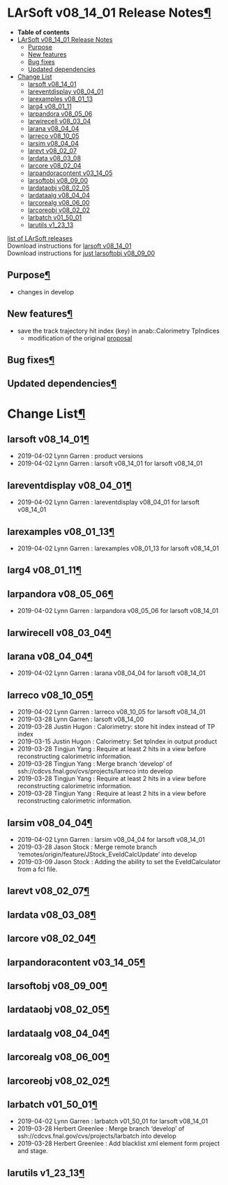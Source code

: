 LArSoft v08\_14\_01 Release Notes[¶](#LArSoft-v08_14_01-Release-Notes)
======================================================================

-   **Table of contents**
-   [LArSoft v08\_14\_01 Release Notes](#LArSoft-v08_14_01-Release-Notes)
    -   [Purpose](#Purpose)
    -   [New features](#New-features)
    -   [Bug fixes](#Bug-fixes)
    -   [Updated dependencies](#Updated-dependencies)
-   [Change List](#Change-List)
    -   [larsoft v08\_14\_01](#larsoft-v08_14_01)
    -   [lareventdisplay v08\_04\_01](#lareventdisplay-v08_04_01)
    -   [larexamples v08\_01\_13](#larexamples-v08_01_13)
    -   [larg4 v08\_01\_11](#larg4-v08_01_11)
    -   [larpandora v08\_05\_06](#larpandora-v08_05_06)
    -   [larwirecell v08\_03\_04](#larwirecell-v08_03_04)
    -   [larana v08\_04\_04](#larana-v08_04_04)
    -   [larreco v08\_10\_05](#larreco-v08_10_05)
    -   [larsim v08\_04\_04](#larsim-v08_04_04)
    -   [larevt v08\_02\_07](#larevt-v08_02_07)
    -   [lardata v08\_03\_08](#lardata-v08_03_08)
    -   [larcore v08\_02\_04](#larcore-v08_02_04)
    -   [larpandoracontent v03\_14\_05](#larpandoracontent-v03_14_05)
    -   [larsoftobj v08\_09\_00](#larsoftobj-v08_09_00)
    -   [lardataobj v08\_02\_05](#lardataobj-v08_02_05)
    -   [lardataalg v08\_04\_04](#lardataalg-v08_04_04)
    -   [larcorealg v08\_06\_00](#larcorealg-v08_06_00)
    -   [larcoreobj v08\_02\_02](#larcoreobj-v08_02_02)
    -   [larbatch v01\_50\_01](#larbatch-v01_50_01)
    -   [larutils v1\_23\_13](#larutils-v1_23_13)

[list of LArSoft releases](LArSoft_release_list)\
Download instructions for [larsoft v08\_14\_01](http://scisoft.fnal.gov/scisoft/bundles/larsoft/v08_14_01/larsoft-v08_14_01.html)\
Download instructions for [just larsoftobj v08\_09\_00](http://scisoft.fnal.gov/scisoft/bundles/larsoftobj/v08_09_00/larsoftobj-v08_09_00.html)


Purpose[¶](#Purpose)
--------------------

-   changes in develop


New features[¶](#New-features)
------------------------------

-   save the track trajectory hit index (key) in anab::Calorimetry TpIndices
    -   modification of the original [proposal](https://indico.fnal.gov/event/20287/contribution/1/material/slides/0.pdf)


Bug fixes[¶](#Bug-fixes)
------------------------


Updated dependencies[¶](#Updated-dependencies)
----------------------------------------------


Change List[¶](#Change-List)
============================


larsoft v08\_14\_01[¶](#larsoft-v08_14_01)
------------------------------------------

-   2019-04-02 Lynn Garren : product versions
-   2019-04-02 Lynn Garren : larsoft v08\_14\_01 for larsoft v08\_14\_01


lareventdisplay v08\_04\_01[¶](#lareventdisplay-v08_04_01)
----------------------------------------------------------

-   2019-04-02 Lynn Garren : lareventdisplay v08\_04\_01 for larsoft v08\_14\_01


larexamples v08\_01\_13[¶](#larexamples-v08_01_13)
--------------------------------------------------

-   2019-04-02 Lynn Garren : larexamples v08\_01\_13 for larsoft v08\_14\_01


larg4 v08\_01\_11[¶](#larg4-v08_01_11)
--------------------------------------


larpandora v08\_05\_06[¶](#larpandora-v08_05_06)
------------------------------------------------

-   2019-04-02 Lynn Garren : larpandora v08\_05\_06 for larsoft v08\_14\_01


larwirecell v08\_03\_04[¶](#larwirecell-v08_03_04)
--------------------------------------------------


larana v08\_04\_04[¶](#larana-v08_04_04)
----------------------------------------

-   2019-04-02 Lynn Garren : larana v08\_04\_04 for larsoft v08\_14\_01


larreco v08\_10\_05[¶](#larreco-v08_10_05)
------------------------------------------

-   2019-04-02 Lynn Garren : larreco v08\_10\_05 for larsoft v08\_14\_01
-   2019-03-28 Lynn Garren : larsoft v08\_14\_00
-   2019-03-28 Justin Hugon : Calorimetry: store hit index instead of TP index
-   2019-03-15 Justin Hugon : Calorimetry: Set tpIndex in output product
-   2019-03-28 Tingjun Yang : Require at least 2 hits in a view before reconstructing calorimetric information.
-   2019-03-28 Tingjun Yang : Merge branch ‘develop’ of ssh://cdcvs.fnal.gov/cvs/projects/larreco into develop
-   2019-03-28 Tingjun Yang : Require at least 2 hits in a view before reconstructing calorimetric information.
-   2019-03-28 Tingjun Yang : Require at least 2 hits in a view before reconstructing calorimetric information.


larsim v08\_04\_04[¶](#larsim-v08_04_04)
----------------------------------------

-   2019-04-02 Lynn Garren : larsim v08\_04\_04 for larsoft v08\_14\_01
-   2019-03-28 Jason Stock : Merge remote branch ‘remotes/origin/feature/JStock\_EveIdCalcUpdate’ into develop
-   2019-03-09 Jason Stock : Adding the ability to set the EveIdCalculator from a fcl file.


larevt v08\_02\_07[¶](#larevt-v08_02_07)
----------------------------------------


lardata v08\_03\_08[¶](#lardata-v08_03_08)
------------------------------------------


larcore v08\_02\_04[¶](#larcore-v08_02_04)
------------------------------------------


larpandoracontent v03\_14\_05[¶](#larpandoracontent-v03_14_05)
--------------------------------------------------------------


larsoftobj v08\_09\_00[¶](#larsoftobj-v08_09_00)
------------------------------------------------


lardataobj v08\_02\_05[¶](#lardataobj-v08_02_05)
------------------------------------------------


lardataalg v08\_04\_04[¶](#lardataalg-v08_04_04)
------------------------------------------------


larcorealg v08\_06\_00[¶](#larcorealg-v08_06_00)
------------------------------------------------


larcoreobj v08\_02\_02[¶](#larcoreobj-v08_02_02)
------------------------------------------------


larbatch v01\_50\_01[¶](#larbatch-v01_50_01)
--------------------------------------------

-   2019-04-02 Lynn Garren : larbatch v01\_50\_01 for larsoft v08\_14\_01
-   2019-03-28 Herbert Greenlee : Merge branch ‘develop’ of ssh://cdcvs.fnal.gov/cvs/projects/larbatch into develop
-   2019-03-28 Herbert Greenlee : Add blacklist xml element form project and stage.


larutils v1\_23\_13[¶](#larutils-v1_23_13)
------------------------------------------
